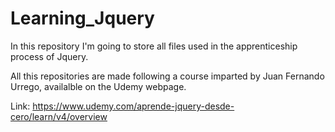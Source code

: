 # Learning_Jquery

In this repository I'm going to store all files used in the apprenticeship process of Jquery.

All this repositories are made following a course imparted by 
Juan Fernando Urrego, availalble on the Udemy webpage.

Link: https://www.udemy.com/aprende-jquery-desde-cero/learn/v4/overview

